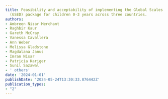 ```yaml
---
title: Feasibility and acceptability of implementing the Global Scales for Early Development
  (GSED) package for children 0-3 years across three countries.
authors:
- Ambreen Nizar Merchant
- Raghbir Kaur
- Gareth McCray
- Vanessa Cavallera
- Ann Weber
- Melissa Gladstone
- Magdalana Janus
- Imran Nisar
- Patricia Kariger
- Sunil Sazawal
- ' others'
date: '2024-01-01'
publishDate: '2024-05-24T13:30:33.876442Z'
publication_types:
- "2"
---
```

